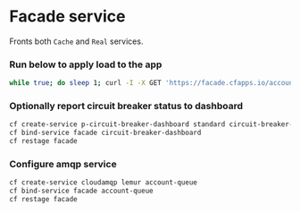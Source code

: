 # Facade service

Fronts both `Cache` and `Real` services.

### Run below to apply load to the app
```bash
while true; do sleep 1; curl -I -X GET 'https://facade.cfapps.io/accounts?cif=xyz2';done
```

### Optionally report circuit breaker status to dashboard
```bash
cf create-service p-circuit-breaker-dashboard standard circuit-breaker-dashboard
cf bind-service facade circuit-breaker-dashboard
cf restage facade
```

### Configure amqp service
```bash
cf create-service cloudamqp lemur account-queue
cf bind-service facade account-queue
cf restage facade
```